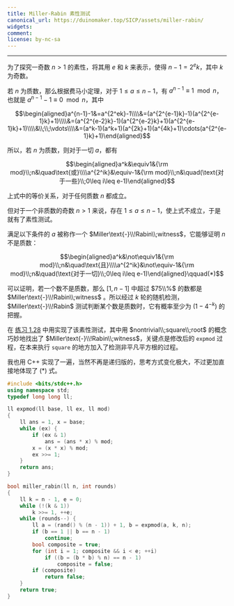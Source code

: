 ```yaml
---
title: Miller-Rabin 素性测试
canonical_url: https://duinomaker.top/SICP/assets/miller-rabin/
widgets:
comment:
license: by-nc-sa
---
```


---

为了探究一奇数 $n>1$ 的素性，将其用 $e$ 和 $k$ 来表示，使得 $n-1=2^ek$，其中 $k$ 为奇数。

若 $n$ 为质数，那么根据费马小定理，对于 $1\leq a\leq n-1$，有 $a^{n-1}\equiv1\mod n$，也就是 $a^{n-1}-1\equiv0\mod n$，其中

$$\begin{aligned}a^{n-1}-1&=a^{2^ek}-1\\\\&=(a^{2^{e-1}k}-1)(a^{2^{e-1}k}+1)\\\\&=(a^{2^{e-2}k}-1)(a^{2^{e-2}k}+1)(a^{2^{e-1}k}+1)\\\\&\\;\\;\vdots\\\\&=(a^k-1)(a^k+1)(a^{2k}+1)(a^{4k}+1)\cdots(a^{2^{e-1}k}+1)\end{aligned}$$

所以，若 $n$ 为质数，则对于一切 $a$，都有

$$\begin{aligned}a^k&\equiv1&{\rm mod}\\;n&\quad\text{或}\\\\a^{2^ik}&\equiv-1&{\rm mod}\\;n&\quad(\text{对于一些}\\;0\leq i\leq e-1)\end{aligned}$$

上式中的等价关系，对于任何质数 $n$ 都成立。

但对于一个非质数的奇数 $n>1$ 来说，存在 $1\leq a\leq n-1$，使上式不成立，于是就有了素性测试。

满足以下条件的 $a$ 被称作一个 $Miller\text{-}\\!Rabin\\;witness$，它能够证明 $n$ 不是质数：

$$\begin{aligned}a^k&\not\equiv1&{\rm mod}\\;n&\quad\text{且}\\\\a^{2^ik}&\not\equiv-1&{\rm mod}\\;n&\quad(\text{对于一切}\\;0\leq i\leq e-1)\end{aligned}\qquad(*)$$

可以证明，若一个数不是质数，那么 $[1,n-1]$ 中超过 $75\\%$ 的数都是 $Miller\text{-}\\!Rabin\\;witness$ 。所以经过 $k$ 轮的随机检测，$Miller\text{-}\\!Rabin$ 测试判断某个数是质数时，它有概率至少为 $(1-4^{-k})$ 的把握。

在 <a href="http://localhost:4000/SICP/exercises/1.2/#Exercise-1-28">练习 1.28</a> 中用实现了该素性测试，其中用 $nontrivial\\;square\\;root$ 的概念巧妙地找出了 $Miller\text{-}\\!Rabin\\;witness$，关键点是修改后的 `expmod` 过程，在本来执行 `square` 的地方加入了检测非平凡平方根的过程。

我也用 C++ 实现了一遍，当然不再是递归版的，思考方式变化极大，不过更加直接地体现了 $(*)$ 式。

``` c++ Miller-Rabin.cpp
#include <bits/stdc++.h>
using namespace std;
typedef long long ll;

ll expmod(ll base, ll ex, ll mod)
{
    ll ans = 1, x = base;
    while (ex) {
        if (ex & 1)
            ans = (ans * x) % mod;
        x = (x * x) % mod;
        ex >>= 1;
    }
    return ans;
}

bool miller_rabin(ll n, int rounds)
{
    ll k = n - 1, e = 0;
    while (!(k & 1))
        k >>= 1, ++e;
    while (rounds--) {
        ll a = (rand() % (n - 1)) + 1, b = expmod(a, k, n);
        if (b == 1 || b == n - 1)
            continue;
        bool composite = true;
        for (int i = 1; composite && i < e; ++i)
            if ((b = (b * b) % n) == n - 1)
                composite = false;
        if (composite)
            return false;
    }
    return true;
}
```